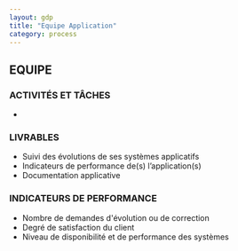 ```yaml
---
layout: gdp
title: "Equipe Application"
category: process
---
```


## EQUIPE

### ACTIVITÉS ET TÂCHES

- 

### LIVRABLES

- Suivi des évolutions de ses systèmes applicatifs
- Indicateurs de performance de(s) l’application(s)
- Documentation applicative

### INDICATEURS DE PERFORMANCE

- Nombre de demandes d'évolution ou de correction
- Degré de satisfaction du client
- Niveau de disponibilité et de performance des systèmes
